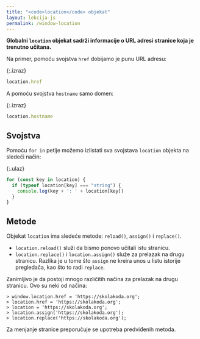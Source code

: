 ```yaml
---
title: "<code>location</code> objekat"
layout: lekcija-js
permalink: /window-location
---
```


**Globalni `location` objekat sadrži informacije o URL adresi stranice koja je trenutno učitana.**

Na primer, pomoću svojstva `href` dobijamo je punu URL adresu:

{:.izraz}
```js
location.href
```

A pomoću svojstva `hostname` samo domen:

{:.izraz}
```js
location.hostname
```

## Svojstva

Pomoću `for in` petlje možemo izlistati sva svojstava `location` objekta na sledeći način:

{:.ulaz}
```js
for (const key in location) {
  if (typeof location[key] === "string") {
    console.log(key + ': ' + location[key])
  }
}
```

## Metode

Objekat `location` ima sledeće metode: `reload()`, `assign()` i `replace()`. 

- `location.reload()` služi da bismo ponovo učitali istu stranicu. 
- `location.replace()` i `location.assign()` služe za prelazak na drugu stranicu. Razlika je u tome što `assign` ne kreira unos u listu istorije pregledača, kao što to radi `replace`.

Zanimljivo je da postoji mnogo različitih načina za prelazak na drugu stranicu. Ovo su neki od načina:

```
> window.location.href = 'https://skolakoda.org';
> location.href = 'https://skolakoda.org';
> location = 'https://skolakoda.org';
> location.assign('https://skolakoda.org');
> location.replace('https://skolakoda.org');
```

Za menjanje stranice preporučuje se upotreba predviđenih metoda.